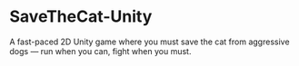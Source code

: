 # SaveTheCat-Unity
A fast-paced 2D Unity game where you must save the cat from aggressive dogs — run when you can, fight when you must.
